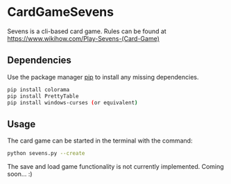 # CardGameSevens

Sevens is a cli-based card game. Rules can be found at https://www.wikihow.com/Play-Sevens-(Card-Game)

## Dependencies

Use the package manager [pip](https://pip.pypa.io/en/stable/) to install any missing dependencies.

```bash
pip install colorama
pip install PrettyTable
pip install windows-curses (or equivalent)
```

## Usage

The card game can be started in the terminal with the command: 
```bash
python sevens.py --create
```

The save and load game functionality is not currently implemented.
Coming soon... :)
